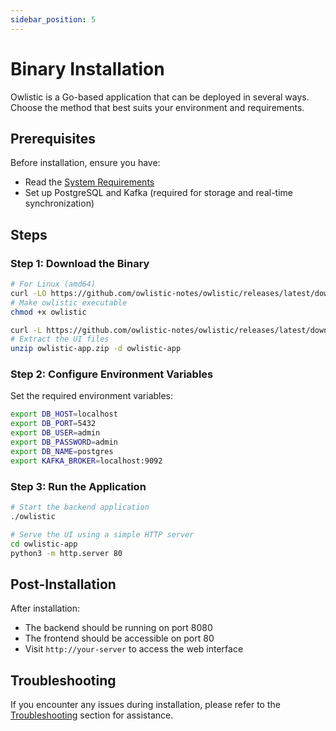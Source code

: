 ```yaml
---
sidebar_position: 5
---
```


# Binary Installation

Owlistic is a Go-based application that can be deployed in several ways. Choose the method that best suits your environment and requirements.

## Prerequisites

Before installation, ensure you have:

- Read the [System Requirements](system-requirements.md)
- Set up PostgreSQL and Kafka (required for storage and real-time synchronization)

## Steps

### Step 1: Download the Binary

```bash
# For Linux (amd64)
curl -LO https://github.com/owlistic-notes/owlistic/releases/latest/download/owlistic
# Make owlistic executable
chmod +x owlistic

curl -L https://github.com/owlistic-notes/owlistic/releases/latest/download/owlistic-app.zip -o owlistic-app.zip
# Extract the UI files
unzip owlistic-app.zip -d owlistic-app
```

### Step 2: Configure Environment Variables

Set the required environment variables:

```bash
export DB_HOST=localhost
export DB_PORT=5432
export DB_USER=admin
export DB_PASSWORD=admin
export DB_NAME=postgres
export KAFKA_BROKER=localhost:9092
```

### Step 3: Run the Application

```bash
# Start the backend application
./owlistic

# Serve the UI using a simple HTTP server
cd owlistic-app
python3 -m http.server 80
```

## Post-Installation

After installation:
- The backend should be running on port 8080
- The frontend should be accessible on port 80
- Visit `http://your-server` to access the web interface

## Troubleshooting

If you encounter any issues during installation, please refer to the [Troubleshooting](../troubleshooting/common-issues.md) section for assistance.
